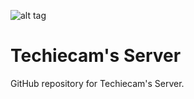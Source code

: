 ![alt tag](http://i.imgur.com/BAIFC)

# Techiecam's Server

GitHub repository for Techiecam's Server.
